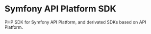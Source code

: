 # Symfony API Platform SDK

PHP SDK for Symfony API Platform, and derivated SDKs based on API Platform.